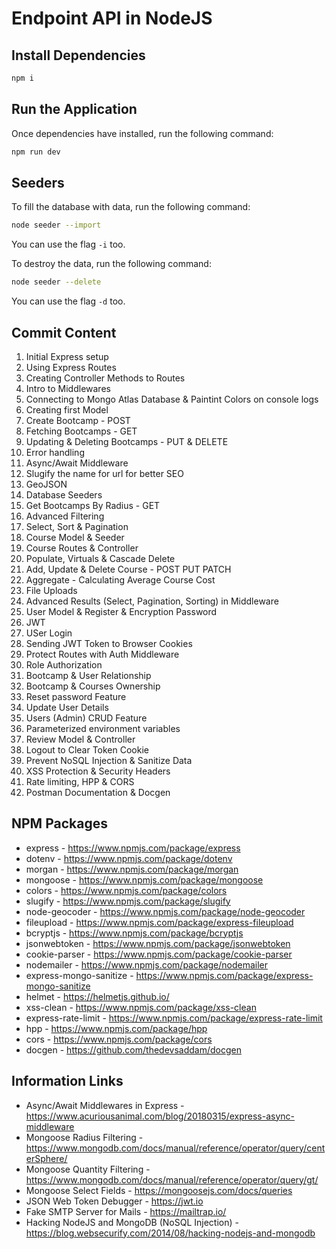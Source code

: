 # Endpoint API in NodeJS

## Install Dependencies

```bash
npm i
```

## Run the Application

Once dependencies have installed, run the following command:

```bash
npm run dev
```

## Seeders

To fill the database with data, run the following command:

```bash
node seeder --import
```

You can use the flag `-i` too.

To destroy the data, run the following command:

```bash
node seeder --delete
```

You can use the flag `-d` too.

## Commit Content

1. Initial Express setup
2. Using Express Routes
3. Creating Controller Methods to Routes
4. Intro to Middlewares
5. Connecting to Mongo Atlas Database & Paintint Colors on console logs
6. Creating first Model
7. Create Bootcamp - POST
8. Fetching Bootcamps - GET
9. Updating & Deleting Bootcamps - PUT & DELETE
10. Error handling
11. Async/Await Middleware
12. Slugify the name for url for better SEO
13. GeoJSON
14. Database Seeders
15. Get Bootcamps By Radius - GET
16. Advanced Filtering
17. Select, Sort & Pagination
18. Course Model & Seeder
19. Course Routes & Controller
20. Populate, Virtuals & Cascade Delete
21. Add, Update & Delete Course - POST PUT PATCH
22. Aggregate - Calculating Average Course Cost
23. File Uploads
24. Advanced Results (Select, Pagination, Sorting) in Middleware
25. User Model & Register & Encryption Password
26. JWT
27. USer Login
28. Sending JWT Token to Browser Cookies
29. Protect Routes with Auth Middleware
30. Role Authorization
31. Bootcamp & User Relationship
32. Bootcamp & Courses Ownership
33. Reset password Feature
34. Update User Details
35. Users (Admin) CRUD Feature
36. Parameterized environment variables
37. Review Model & Controller
38. Logout to Clear Token Cookie
39. Prevent NoSQL Injection & Sanitize Data
40. XSS Protection & Security Headers
41. Rate limiting, HPP & CORS
42. Postman Documentation & Docgen

## NPM Packages

- express - <https://www.npmjs.com/package/express>
- dotenv - <https://www.npmjs.com/package/dotenv>
- morgan - <https://www.npmjs.com/package/morgan>
- mongoose - <https://www.npmjs.com/package/mongoose>
- colors - <https://www.npmjs.com/package/colors>
- slugify - <https://www.npmjs.com/package/slugify>
- node-geocoder - <https://www.npmjs.com/package/node-geocoder>
- fileupload - <https://www.npmjs.com/package/express-fileupload>
- bcryptjs - <https://www.npmjs.com/package/bcryptjs>
- jsonwebtoken - <https://www.npmjs.com/package/jsonwebtoken>
- cookie-parser - <https://www.npmjs.com/package/cookie-parser>
- nodemailer - <https://www.npmjs.com/package/nodemailer>
- express-mongo-sanitize - <https://www.npmjs.com/package/express-mongo-sanitize>
- helmet - <https://helmetjs.github.io/>
- xss-clean - <https://www.npmjs.com/package/xss-clean>
- express-rate-limit - <https://www.npmjs.com/package/express-rate-limit>
- hpp - <https://www.npmjs.com/package/hpp>
- cors - <https://www.npmjs.com/package/cors>
- docgen - <https://github.com/thedevsaddam/docgen>

## Information Links

- Async/Await Middlewares in Express - <https://www.acuriousanimal.com/blog/20180315/express-async-middleware>
- Mongoose Radius Filtering - <https://www.mongodb.com/docs/manual/reference/operator/query/centerSphere/>
- Mongoose Quantity Filtering - <https://www.mongodb.com/docs/manual/reference/operator/query/gt/>
- Mongoose Select Fields - <https://mongoosejs.com/docs/queries>
- JSON Web Token Debugger - <https://jwt.io>
- Fake SMTP Server for Mails - <https://mailtrap.io/>
- Hacking NodeJS and MongoDB (NoSQL Injection) - <https://blog.websecurify.com/2014/08/hacking-nodejs-and-mongodb>
